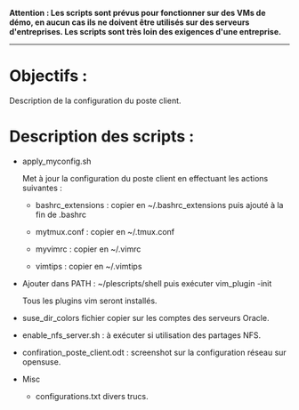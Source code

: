 **Attention : Les scripts sont prévus pour fonctionner sur des VMs de démo, en
aucun cas ils ne doivent être utilisés sur des serveurs d'entreprises. Les scripts
sont très loin des exigences d'une entreprise.**

--------------------------------------------------------------------------------

# Objectifs :

Description de la configuration du poste client.

# Description des scripts :

* apply_myconfig.sh

  Met à jour la configuration du poste client en effectuant les actions suivantes :

  * bashrc_extensions : copier en ~/.bashrc_extensions puis ajouté à la fin de .bashrc

  * mytmux.conf : copier en ~/.tmux.conf

  * myvimrc : copier en ~/.vimrc

  * vimtips : copier en ~/.vimtips

* Ajouter dans PATH : ~/plescripts/shell puis exécuter vim_plugin -init

	Tous les plugins vim seront installés.

* suse_dir_colors fichier copier sur les comptes des serveurs Oracle.

* enable_nfs_server.sh : à exécuter si utilisation des partages NFS.

* confiration_poste_client.odt : screenshot sur la configuration réseau sur opensuse.

* Misc
  * configurations.txt divers trucs.
